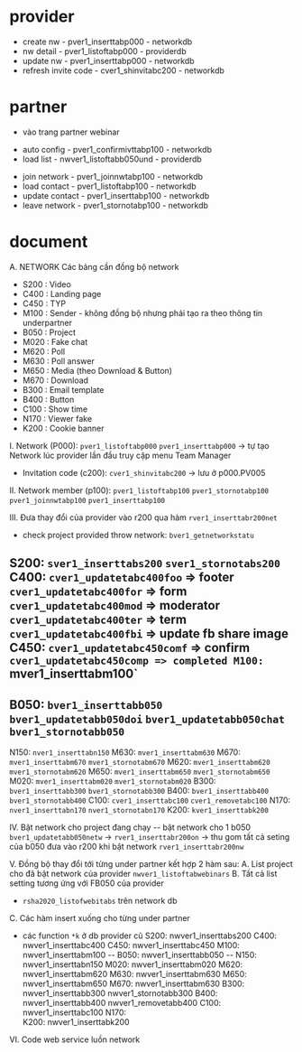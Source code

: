 # provider
- create nw - pver1_inserttabp000 - networkdb
- nw detail - pver1_listoftabp000 - providerdb
- update nw - pver1_inserttabp000 - networkdb
- refresh invite code - cver1_shinvitabc200 - networkdb



# partner
- vào trang partner webinar
 + auto config - pver1_confirmivttabp100 - networkdb
 + load list - nwver1_listoftabb050und - providerdb

- join network - pver1_joinnwtabp100 - networkdb
- load contact - pver1_listoftabp100 - networkdb
- update contact - pver1_inserttabp100 - networkdb
- leave network - pver1_stornotabp100 - networkdb


# document
A. NETWORK
Các bảng cần đồng bộ network
- S200 : Video
- C400 : Landing page
- C450 : TYP
- M100 : Sender - không đồng bộ nhưng phải tạo ra theo thông tin underpartner
- B050 : Project
- M020 : Fake chat
- M620 : Poll
- M630 : Poll answer
- M650 : Media (theo Download & Button)
- M670 : Download
- B300 : Email template
- B400 : Button
- C100 : Show time
- N170 : Viewer fake
- K200 : Cookie banner


I. Network (P000):
`pver1_listoftabp000`
`pver1_inserttabp000` -> tự tạo Network lúc provider lần đầu truy cập menu Team Manager


+ Invitation code (c200):
`cver1_shinvitabc200` -> lưu ở p000.PV005


II. Network member (p100):
`pver1_listoftabp100`
`pver1_stornotabp100`
`pver1_joinnwtabp100`
`pver1_inserttabp100`


III. Đưa thay đổi của provider vào r200 qua hàm `rver1_inserttabr200net`
* check project provided throw network: `bver1_getnetworkstatu`


S200: `sver1_inserttabs200`
    `sver1_stornotabs200`
C400: `cver1_updatetabc400foo` => footer
    `cver1_updatetabc400for` => form
    `cver1_updatetabc400mod` => moderator
    `cver1_updatetabc400ter` => term
    `cver1_updatetabc400fbi` => update fb share image
C450: `cver1_updatetabc450comf` => confirm
    `cver1_updatetabc450comp => completed
M100: `mver1_inserttabm100`
--
B050: `bver1_inserttabb050`
    `bver1_updatetabb050doi`
    `bver1_updatetabb050chat`
    `bver1_stornotabb050`
--
N150: `nver1_inserttabn150`
M630: `mver1_inserttabm630`
M670: `mver1_inserttabm670`
    `mver1_stornotabm670`
M620: `mver1_inserttabm620`
    `mver1_stornotabm620`
M650: `mver1_inserttabm650`
    `mver1_stornotabm650`
M020: `mver1_inserttabm020`
    `mver1_stornotabm020`
B300: `bver1_inserttabb300`
    `bver1_stornotabb300`
B400: `bver1_inserttabb400`
    `bver1_stornotabb400`
C100: `cver1_inserttabc100`
    `cver1_removetabc100`
N170: `nver1_inserttabn170`
    `nver1_stornotabn170`
K200: `kver1_inserttabk200`


IV. Bật network cho project đang chạy
-- bật network cho 1 b050
`bver1_updatetabb050netw`
    -> `rver1_inserttabr200on`
    -> thu gom tất cả seting của b050 đưa vào r200 khi bật network
    `rver1_inserttabr200nw`


V. Đồng bộ thay đổi tới từng under partner kết hợp 2 hàm sau:
A. List project cho đã bật network của provider
`nwver1_listoftabwebinars`
B. Tất cả list setting tương ứng với FB050 của provider
* `rsha2020_listofwebitabs` trên network db


C. Các hàm insert xuống cho từng under partner
* các  function `*k` ở db provider cũ
S200: nwver1_inserttabs200
C400: nwver1_inserttabc400
C450:  nwver1_inserttabc450
M100:  nwver1_inserttabm100
--
B050: nwver1_inserttabb050
--
N150: nwver1_inserttabn150
M020: nwver1_inserttabm020
M620: nwver1_inserttabm620
M630: nwver1_inserttabm630
M650: nwver1_inserttabm650
M670: nwver1_inserttabm630
B300: nwver1_inserttabb300
    nwver1_stornotabb300
B400: nwver1_inserttabb400
    nwver1_removetabb400
C100: nwver1_inserttabc100
N170:  
K200: nwver1_inserttabk200



VI. Code web service luồn network